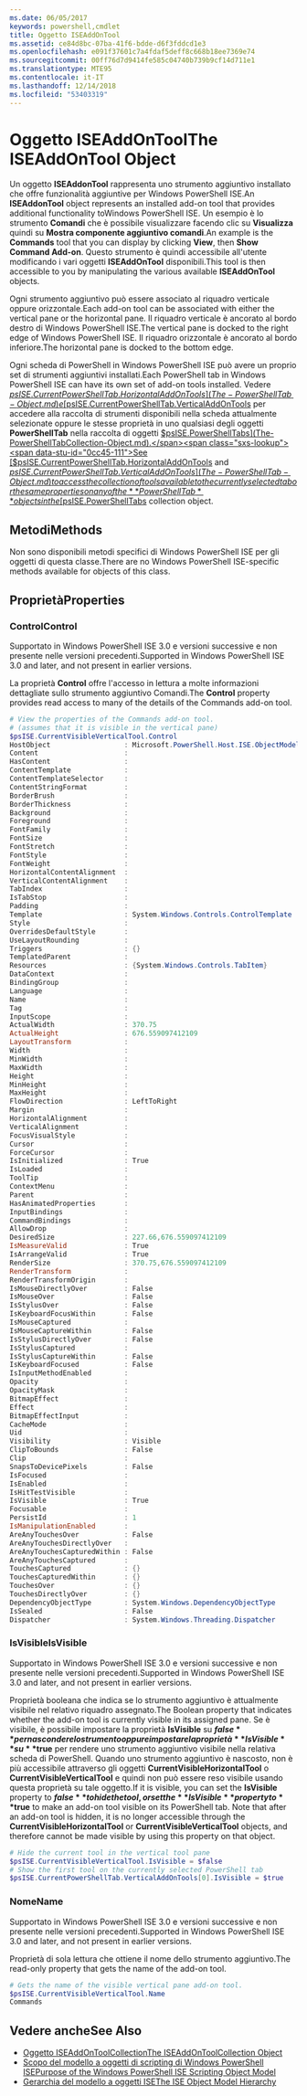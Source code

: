 ```yaml
---
ms.date: 06/05/2017
keywords: powershell,cmdlet
title: Oggetto ISEAddOnTool
ms.assetid: ce84d8bc-07ba-41f6-bdde-d6f3fddcd1e3
ms.openlocfilehash: e091f37601c7a4fdaf5deff8c668b18ee7369e74
ms.sourcegitcommit: 00ff76d7d9414fe585c04740b739b9cf14d711e1
ms.translationtype: MTE95
ms.contentlocale: it-IT
ms.lasthandoff: 12/14/2018
ms.locfileid: "53403319"
---
```

# <a name="the-iseaddontool-object"></a><span data-ttu-id="0cc45-103">Oggetto ISEAddOnTool</span><span class="sxs-lookup"><span data-stu-id="0cc45-103">The ISEAddOnTool Object</span></span>

<span data-ttu-id="0cc45-104">Un oggetto **ISEAddonTool** rappresenta uno strumento aggiuntivo installato che offre funzionalità aggiuntive per Windows PowerShell ISE.</span><span class="sxs-lookup"><span data-stu-id="0cc45-104">An **ISEAddonTool** object represents an installed add-on tool that provides additional functionality toWindows PowerShell ISE.</span></span> <span data-ttu-id="0cc45-105">Un esempio è lo strumento **Comandi** che è possibile visualizzare facendo clic su **Visualizza** quindi su **Mostra componente aggiuntivo comandi**.</span><span class="sxs-lookup"><span data-stu-id="0cc45-105">An example is the **Commands** tool that you can display by clicking **View**, then **Show Command Add-on**.</span></span> <span data-ttu-id="0cc45-106">Questo strumento è quindi accessibile all'utente modificando i vari oggetti **ISEAddOnTool** disponibili.</span><span class="sxs-lookup"><span data-stu-id="0cc45-106">This tool is then accessible to you by manipulating the various available **ISEAddOnTool** objects.</span></span>

<span data-ttu-id="0cc45-107">Ogni strumento aggiuntivo può essere associato al riquadro verticale oppure orizzontale.</span><span class="sxs-lookup"><span data-stu-id="0cc45-107">Each add-on tool can be associated with either the vertical pane or the horizontal pane.</span></span> <span data-ttu-id="0cc45-108">Il riquadro verticale è ancorato al bordo destro di Windows PowerShell ISE.</span><span class="sxs-lookup"><span data-stu-id="0cc45-108">The vertical pane is docked to the right edge of Windows PowerShell ISE.</span></span> <span data-ttu-id="0cc45-109">Il riquadro orizzontale è ancorato al bordo inferiore.</span><span class="sxs-lookup"><span data-stu-id="0cc45-109">The horizontal pane is docked to the bottom edge.</span></span>

<span data-ttu-id="0cc45-110">Ogni scheda di PowerShell in Windows PowerShell ISE può avere un proprio set di strumenti aggiuntivi installati.</span><span class="sxs-lookup"><span data-stu-id="0cc45-110">Each PowerShell tab in Windows PowerShell ISE can have its own set of add-on tools installed.</span></span> <span data-ttu-id="0cc45-111">Vedere [$psISE.CurrentPowerShellTab.HorizontalAddOnTools](The-PowerShellTab-Object.md) e [$psISE.CurrentPowerShellTab.VerticalAddOnTools](The-PowerShellTab-Object.md) per accedere alla raccolta di strumenti disponibili nella scheda attualmente selezionate oppure le stesse proprietà in uno qualsiasi degli oggetti **PowerShellTab** nella raccolta di oggetti [$psISE.PowerShellTabs](The-PowerShellTabCollection-Object.md).</span><span class="sxs-lookup"><span data-stu-id="0cc45-111">See [$psISE.CurrentPowerShellTab.HorizontalAddOnTools](The-PowerShellTab-Object.md) and [$psISE.CurrentPowerShellTab.VerticalAddOnTools](The-PowerShellTab-Object.md) to access the collection of tools available to the currently selected tab or the same properties on any of the **PowerShellTab** objects in the [$psISE.PowerShellTabs](The-PowerShellTabCollection-Object.md) collection object.</span></span>

## <a name="methods"></a><span data-ttu-id="0cc45-112">Metodi</span><span class="sxs-lookup"><span data-stu-id="0cc45-112">Methods</span></span>

<span data-ttu-id="0cc45-113">Non sono disponibili metodi specifici di Windows PowerShell ISE per gli oggetti di questa classe.</span><span class="sxs-lookup"><span data-stu-id="0cc45-113">There are no Windows PowerShell ISE-specific methods available for objects of this class.</span></span>

## <a name="properties"></a><span data-ttu-id="0cc45-114">Proprietà</span><span class="sxs-lookup"><span data-stu-id="0cc45-114">Properties</span></span>

### <a name="control"></a><span data-ttu-id="0cc45-115">Control</span><span class="sxs-lookup"><span data-stu-id="0cc45-115">Control</span></span>

<span data-ttu-id="0cc45-116">Supportato in Windows PowerShell ISE 3.0 e versioni successive e non presente nelle versioni precedenti.</span><span class="sxs-lookup"><span data-stu-id="0cc45-116">Supported in Windows PowerShell ISE 3.0 and later, and not present in earlier versions.</span></span>

<span data-ttu-id="0cc45-117">La proprietà **Control** offre l'accesso in lettura a molte informazioni dettagliate sullo strumento aggiuntivo Comandi.</span><span class="sxs-lookup"><span data-stu-id="0cc45-117">The **Control** property provides read access to many of the details of the Commands add-on tool.</span></span>

```powershell
# View the properties of the Commands add-on tool.
# (assumes that it is visible in the vertical pane)
$psISE.CurrentVisibleVerticalTool.Control
HostObject                  : Microsoft.PowerShell.Host.ISE.ObjectModelRoot
Content                     :
HasContent                  :
ContentTemplate             :
ContentTemplateSelector     :
ContentStringFormat         :
BorderBrush                 :
BorderThickness             :
Background                  :
Foreground                  :
FontFamily                  :
FontSize                    :
FontStretch                 :
FontStyle                   :
FontWeight                  :
HorizontalContentAlignment  :
VerticalContentAlignment    :
TabIndex                    :
IsTabStop                   :
Padding                     :
Template                    : System.Windows.Controls.ControlTemplate
Style                       :
OverridesDefaultStyle       :
UseLayoutRounding           :
Triggers                    : {}
TemplatedParent             :
Resources                   : {System.Windows.Controls.TabItem}
DataContext                 :
BindingGroup                :
Language                    :
Name                        :
Tag                         :
InputScope                  :
ActualWidth                 : 370.75
ActualHeight                : 676.559097412109
LayoutTransform             :
Width                       :
MinWidth                    :
MaxWidth                    :
Height                      :
MinHeight                   :
MaxHeight                   :
FlowDirection               : LeftToRight
Margin                      :
HorizontalAlignment         :
VerticalAlignment           :
FocusVisualStyle            :
Cursor                      :
ForceCursor                 :
IsInitialized               : True
IsLoaded                    :
ToolTip                     :
ContextMenu                 :
Parent                      :
HasAnimatedProperties       :
InputBindings               :
CommandBindings             :
AllowDrop                   :
DesiredSize                 : 227.66,676.559097412109
IsMeasureValid              : True
IsArrangeValid              : True
RenderSize                  : 370.75,676.559097412109
RenderTransform             :
RenderTransformOrigin       :
IsMouseDirectlyOver         : False
IsMouseOver                 : False
IsStylusOver                : False
IsKeyboardFocusWithin       : False
IsMouseCaptured             :
IsMouseCaptureWithin        : False
IsStylusDirectlyOver        : False
IsStylusCaptured            :
IsStylusCaptureWithin       : False
IsKeyboardFocused           : False
IsInputMethodEnabled        :
Opacity                     :
OpacityMask                 :
BitmapEffect                :
Effect                      :
BitmapEffectInput           :
CacheMode                   :
Uid                         :
Visibility                  : Visible
ClipToBounds                : False
Clip                        :
SnapsToDevicePixels         : False
IsFocused                   :
IsEnabled                   :
IsHitTestVisible            :
IsVisible                   : True
Focusable                   :
PersistId                   : 1
IsManipulationEnabled       :
AreAnyTouchesOver           : False
AreAnyTouchesDirectlyOver   :
AreAnyTouchesCapturedWithin : False
AreAnyTouchesCaptured       :
TouchesCaptured             : {}
TouchesCapturedWithin       : {}
TouchesOver                 : {}
TouchesDirectlyOver         : {}
DependencyObjectType        : System.Windows.DependencyObjectType
IsSealed                    : False
Dispatcher                  : System.Windows.Threading.Dispatcher
```

### <a name="isvisible"></a><span data-ttu-id="0cc45-118">IsVisible</span><span class="sxs-lookup"><span data-stu-id="0cc45-118">IsVisible</span></span>

<span data-ttu-id="0cc45-119">Supportato in Windows PowerShell ISE 3.0 e versioni successive e non presente nelle versioni precedenti.</span><span class="sxs-lookup"><span data-stu-id="0cc45-119">Supported in Windows PowerShell ISE 3.0 and later, and not present in earlier versions.</span></span>

<span data-ttu-id="0cc45-120">Proprietà booleana che indica se lo strumento aggiuntivo è attualmente visibile nel relativo riquadro assegnato.</span><span class="sxs-lookup"><span data-stu-id="0cc45-120">The Boolean property that indicates whether the add-on tool is currently visible in its assigned pane.</span></span> <span data-ttu-id="0cc45-121">Se è visibile, è possibile impostare la proprietà **IsVisible** su **$false** per nascondere lo strumento oppure impostare la proprietà **IsVisible** su **$true** per rendere uno strumento aggiuntivo visibile nella relativa scheda di PowerShell. Quando uno strumento aggiuntivo è nascosto, non è più accessibile attraverso gli oggetti **CurrentVisibleHorizontalTool** o **CurrentVisibleVerticalTool** e quindi non può essere reso visibile usando questa proprietà su tale oggetto.</span><span class="sxs-lookup"><span data-stu-id="0cc45-121">If it is visible, you can set the **IsVisible** property to **$false** to hide the tool, or set the **IsVisible** property to **$true** to make an add-on tool visible on its PowerShell tab. Note that after an add-on tool is hidden, it is no longer accessible through the **CurrentVisibleHorizontalTool** or **CurrentVisibleVerticalTool** objects, and therefore cannot be made visible by using this property on that object.</span></span>

```powershell
# Hide the current tool in the vertical tool pane
$psISE.CurrentVisibleVerticalTool.IsVisible = $false
# Show the first tool on the currently selected PowerShell tab
$psISE.CurrentPowerShellTab.VerticalAddOnTools[0].IsVisible = $true
```

### <a name="name"></a><span data-ttu-id="0cc45-122">Nome</span><span class="sxs-lookup"><span data-stu-id="0cc45-122">Name</span></span>

<span data-ttu-id="0cc45-123">Supportato in Windows PowerShell ISE 3.0 e versioni successive e non presente nelle versioni precedenti.</span><span class="sxs-lookup"><span data-stu-id="0cc45-123">Supported in Windows PowerShell ISE 3.0 and later, and not present in earlier versions.</span></span>

<span data-ttu-id="0cc45-124">Proprietà di sola lettura che ottiene il nome dello strumento aggiuntivo.</span><span class="sxs-lookup"><span data-stu-id="0cc45-124">The read-only property that gets the name of the add-on tool.</span></span>

```powershell
# Gets the name of the visible vertical pane add-on tool.
$psISE.CurrentVisibleVerticalTool.Name
Commands
```

## <a name="see-also"></a><span data-ttu-id="0cc45-125">Vedere anche</span><span class="sxs-lookup"><span data-stu-id="0cc45-125">See Also</span></span>

- [<span data-ttu-id="0cc45-126">Oggetto ISEAddOnToolCollection</span><span class="sxs-lookup"><span data-stu-id="0cc45-126">The ISEAddOnToolCollection Object</span></span>](The-ISEAddOnToolCollection-Object.md)
- [<span data-ttu-id="0cc45-127">Scopo del modello a oggetti di scripting di Windows PowerShell ISE</span><span class="sxs-lookup"><span data-stu-id="0cc45-127">Purpose of the Windows PowerShell ISE Scripting Object Model</span></span>](Purpose-of-the-Windows-PowerShell-ISE-Scripting-Object-Model.md)
- [<span data-ttu-id="0cc45-128">Gerarchia del modello a oggetti ISE</span><span class="sxs-lookup"><span data-stu-id="0cc45-128">The ISE Object Model Hierarchy</span></span>](The-ISE-Object-Model-Hierarchy.md)